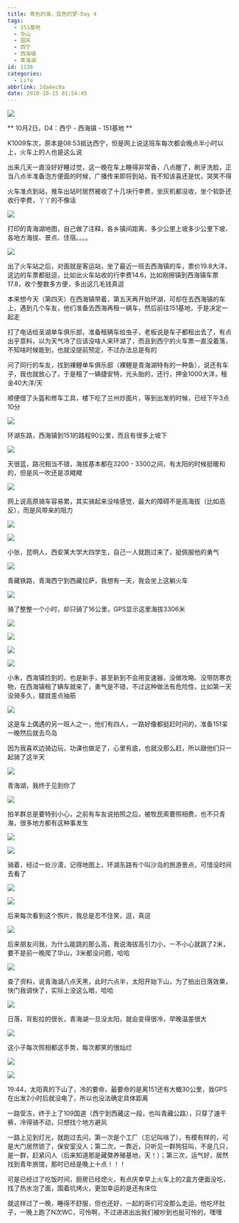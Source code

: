 ```yaml
---
title: 青色的海，蓝色的梦·Day 4
tags:
  - 151基地
  - 华山
  - 国庆
  - 西宁
  - 西海镇
  - 青海湖
id: 1136
categories:
  - Life
abbrlink: 2da4ec8a
date: 2010-10-15 01:54:45
---
```

![](/images/2010/10/15_201010171757224221_7321.jpg)

** 10月2日，D4：西宁 - 西海镇 - 151基地 **

K1009车次，原本是08:53抵达西宁，但是网上说这班车每次都会晚点半小时以上，火车上的人也是这么说

出来几天一直没好好睡过觉，这一晚在车上睡得非常香，八点醒了，刷牙洗脸，正当八点半准备泡方便面的时候，广播传来即将到站，我不知该喜还是忧，哭笑不得

火车准点到站，推车出站时居然被收了十几块行李费，坐灰机都没收，坐个软卧还收行李费，丫丫的不像话
<!--more-->
![](/images/2010/10/15_201010172348538270_7322.jpg)

打印的青海湖地图，自己做了注释，各乡镇间距离、多少公里上坡多少公里下坡、各地方海拔、景点、住宿。。。。

![](/images/2010/10/15_201010172357026265_7323.jpg)

出了火车站之后，对面就是客运站，坐了最近一班去西海镇的车，票价19.8大洋，这边的车票都挺逗，比如出火车站收的行李费14.6，比如刚擦镇到西海镇车票17.8，收个整数多方便，多出这几毛钱真逗

本来想今天（第四天）在西海镇带着，第五天再开始环湖，可却在去西海镇的车上，遇到几个车友，他们准备去西海再租一辆车，然后前往151基地，于是决定一起走

打了电话给圣湖单车俱乐部，准备租辆车给虫子，老板说是车子都租出去了，有点出乎意料，以为天气冷了应该没啥人来环湖了，而且到西宁的火车票一直没着落，不知啥时候能到，也就没提前预定，不过办法总是有的

问了同行的车友，找到裸鲤单车俱乐部（裸鲤是青海湖特有的一种鱼），说还有车子，我也就放心了，于是租了一辆捷安特，光头胎的，还行，押金1000大洋，租金40大洋/天

顺便借了头盔和修车工具，楼下吃了兰州炒面片，等到出发的时候，已经下午3点10分

![](/images/2010/10/15_201010180023595810_7324.jpg)

环湖东路，西海镇到151的路程90公里，而且有很多上坡下

![](/images/2010/10/15_201010180032275417_7325.jpg)

天很蓝，路况相当不错，海拔基本都在3200 - 3300之间，有太阳的时候挺暖和的，但是风一吹还是凉飕飕

![](/images/2010/10/15_201010180035015155_7326.jpg)

网上说高原骑车容易累，其实骑起来没啥感觉，最大的障碍不是高海拔（比如高反），而是风带来的阻力

![](/images/2010/10/15_201010180035472131_7327.jpg)

![](/images/2010/10/15_201010180037467728_7328.jpg)

小张，昆明人，西安某大学大四学生，自己一人就跑过来了，挺佩服他的勇气

![](/images/2010/10/15_201010180040165808_7329.jpg)

青藏铁路，青海西宁到西藏拉萨，我想有一天，我会坐上这躺火车

![](/images/2010/10/15_201010180043093215_7330.jpg)

骑了整整一个小时，却只骑了16公里，GPS显示这里海拔3306米

![](/images/2010/10/15_201010180047401148_7331.jpg)

![](/images/2010/10/15_201010180047502801_7332.jpg)

![](/images/2010/10/15_201010180048080524_7333.jpg)

![](/images/2010/10/15_201010180048298014_7334.jpg)

小朱，西海镇捡到的，也是新手，甚至新到不会用变速器，没做攻略、没带防寒衣物，在西海镇租了辆车就来了，勇气是不错，不过这种做法有危险性，比如第一天没骑多久，腿就差点抽筋

![](/images/2010/10/15_201010180100226307_7335.jpg)

这是车上偶遇的另一班人之一，他们有四人，一路好像都挺赶时间的，准备151呆一晚然后就去鸟岛

因为我喜欢边骑边玩，功课也做足了，心里有底，也就没那么赶，所以跟他们只一起骑了这半天

![](/images/2010/10/15_201010180103573714_7336.jpg)

青海湖，我终于见到你了

![](/images/2010/10/15_201010180104376655_7337.jpg)

拍羊群总是要特别小心，之前有车友说拍照之后，被牧民索要照相费，也不只青海，很多地方都有这种事发生

![](/images/2010/10/15_201010180106072000_7338.jpg)

![](/images/2010/10/15_201010180106347443_7339.jpg)

骑着，经过一处沙漠，记得地图上，环湖东路有个叫沙岛的旅游景点，可惜没时间去看了

![](/images/2010/10/15_201010180112018245_7340.jpg)

![](/images/2010/10/15_201010180112227603_7341.jpg)

后来每次看到这个照片，我总是忍不住笑，逗，真逗

![](/images/2010/10/15_201010180112322771_7342.jpg)

后来朋友问我，为什么能跳的那么高，我说海拔高引力小，一不小心就跳了2米，要不是前一晚爬了华山，3米都没问题，哈哈

![](/images/2010/10/15_201010180120448703_7343.jpg)

查了资料，说青海湖八点天黑，此时六点半，太阳开始下山，为了拍出日落效果，快门我调快了，实际上没这么暗，哈哈

![](/images/2010/10/15_201010180120517348_7344.jpg)

日落，背影拉的很长，青海湖一旦没太阳，就会变得很冷，早晚温差很大

![](/images/2010/10/15_201010180127322766_7345.jpg)

这小子每次照相都这手势，每次都笑的很灿烂

![](/images/2010/10/15_201010180127174816_7346.jpg)

![](/images/2010/10/15_201010180135356005_7347.jpg)

19:44，太阳真的下山了，冷的要命，最要命的是离151还有大概30公里，我GPS在出发2小时后就没电了，所以也没法确定具体距离

一路受冻，终于上了109国道（西宁到西藏这一段，也叫青藏公路），只穿了速干裤，冷得骑不动，只想找个地方避风

一路上见到灯光，就跑过去问，第一次是个工厂（忘记叫啥了），有模有样的，可是大门居然锁了，保安室没人；第二次，一靠近，只听见一群狗狂叫，不是几只，是一群，赶紧闪人（后来知道那是藏獒养殖基地，天！）；第三次，运气好，居然找到青年旅馆，那时已经是晚上十点！！！

可是已经过了吃饭时间，厨房已经熄火，有点庆幸早上火车上的2盒方便面没吃，找了热水泡了面，围着坑烤火，更加幸运的是还有床位

就这样过了一晚，睡得不舒服，但也还好，一起的哥们可没那么走运，他吃坏肚子，一晚上跑了N次WC，可怜啊，不过进进出出我们被吵到也挺可怜的，嘿嘿